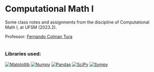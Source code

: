 # Computational Math I
Some class notes and assignments from the discipline of Computational Math I, at UFSM (2023.2).

Professor: [Fernando Colman Tura](http://lattes.cnpq.br/1338555497465445)
#
<h3>Libraries used:</h3> <div> <a href="https://matplotlib.org"><img alt="Matplotlib" src="https://img.shields.io/badge/Matplotlib-%23ffffff.svg?style=flat-square&logo=Matplotlib&logoColor=black" /></a>
<a href="https://numpy.org"><img alt="Numpy" src="https://img.shields.io/badge/numpy-%23013243.svg?style=flat-square&logo=numpy&logoColor=white" /></a>
<a href="https://pandas.pydata.org"><img alt="Pandas" src="https://img.shields.io/badge/pandas-%23150458.svg?style=flat-square&logo=pandas&logoColor=white" /></a>
<a href="https://scipy.org"><img alt="SciPy" src="https://img.shields.io/badge/SciPy-%230C55A5.svg?style=flat-square&logo=scipy&logoColor=%white" /></a>
<a href="https://www.sympy.org"><img alt="Sympy" src="https://img.shields.io/badge/SymPy-3B5526.svg?style=flat-square&logo=SymPy&logoColor=white" /></div></a>
